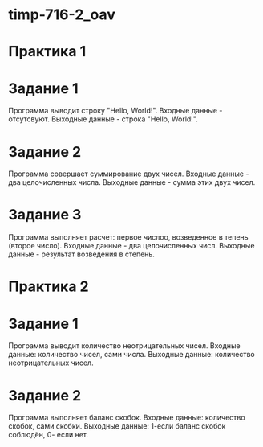 # timp-716-2_oav
#  Практика 1
#   Задание 1
 Программа выводит строку "Hello, World!". Входные данные - отсутсвуют. Выходные данные - строка "Hello, World!".
#   Задание 2
 Программа совершает суммирование двух чисел. Входные данные - два целочисленных числа. Выходные данные - сумма этих двух чисел.
#   Задание 3
 Программа выполняет расчет: первое числоо, возведенное в тепень (второе число). Входные данные - два целочисленных числ. Выходные данные - результат возведения в степень.
# Практика 2
#  Задание 1
 Программа выводит количество неотрицательных чисел. Входные данные: количество чисел, сами числа. Выходные данные: количество неотрицательных чисел.
#  Задание 2
 Программа выполняет баланс скобок. Входные данные: количество скобок, сами скобки. Выходные данные: 1-если баланс скобок соблюдён, 0- если нет.
